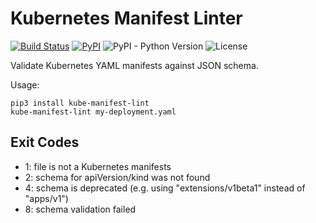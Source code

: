 # Kubernetes Manifest Linter

[![Build Status](https://travis-ci.com/hjacobs/kube-manifest-lint.svg?branch=master)](https://travis-ci.com/hjacobs/kube-manifest-lint)
[![PyPI](https://img.shields.io/pypi/v/kube-manifest-lint)](https://pypi.org/project/kube-manifest-lint/)
![PyPI - Python Version](https://img.shields.io/pypi/pyversions/kube-manifest-lint)
![License](https://img.shields.io/github/license/hjacobs/kube-manifest-lint)

Validate Kubernetes YAML manifests against JSON schema.

Usage:

```
pip3 install kube-manifest-lint
kube-manifest-lint my-deployment.yaml
```

## Exit Codes

* 1: file is not a Kubernetes manifests
* 2: schema for apiVersion/kind was not found
* 4: schema is deprecated (e.g. using "extensions/v1beta1" instead of "apps/v1")
* 8: schema validation failed
